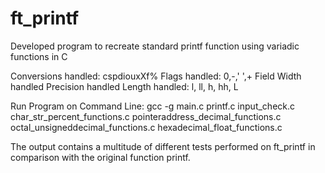 # ft_printf
Developed program to recreate standard printf function using variadic functions in C

Conversions handled: cspdiouxXf%
Flags handled: 0,-,' ',+
Field Width handled
Precision handled
Length handled: l, ll, h, hh, L

Run Program on Command Line: gcc -g main.c printf.c input_check.c char_str_percent_functions.c pointeraddress_decimal_functions.c octal_unsigneddecimal_functions.c hexadecimal_float_functions.c

The output contains a multitude of different tests performed on ft_printf in comparison with the original function printf.
